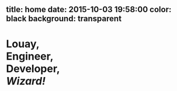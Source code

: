 title: home
date: 2015-10-03 19:58:00
color: black
background: transparent
---
<div class="home content">
 <div class="container">
  <h1>Louay,<br>Engineer,<br>Developer,<br><em>Wizard!</em></h1>
 </div>
</div>